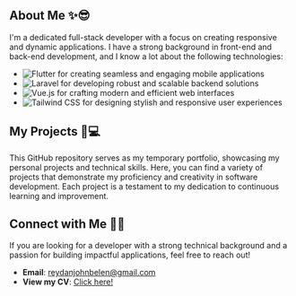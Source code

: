 ## About Me ✨😎

I'm a dedicated full-stack developer with a focus on creating responsive and dynamic applications. I have a strong background in front-end and back-end development, and I know a lot about the following technologies:

- ![Flutter](https://img.shields.io/badge/-Flutter-02569B?logo=flutter&logoColor=white&style=flat-square) for creating seamless and engaging mobile applications
- ![Laravel](https://img.shields.io/badge/-Laravel-FF2D20?logo=laravel&logoColor=white&style=flat-square) for developing robust and scalable backend solutions
- ![Vue.js](https://img.shields.io/badge/-Vue.js-4FC08D?logo=vue.js&logoColor=white&style=flat-square) for crafting modern and efficient web interfaces
- ![Tailwind CSS](https://img.shields.io/badge/-Tailwind%20CSS-38B2AC?logo=tailwind-css&logoColor=white&style=flat-square) for designing stylish and responsive user experiences
    
## My Projects 📜💻

This GitHub repository serves as my temporary portfolio, showcasing my personal projects and technical skills. Here, you can find a variety of projects that demonstrate my proficiency and creativity in software development. Each project is a testament to my dedication to continuous learning and improvement.

## Connect with Me 📧📞

If you are looking for a developer with a strong technical background and a passion for building impactful applications, feel free to reach out!

 - **Email**: [reydanjohnbelen@gmail.com](mailto:reydanjohnbelen@gmail.com)
 - **View my CV**: [Click here!](./ReydanJohnBelen_CV.pdf)


<!--
**NekoIchigo/NekoIchigo** is a ✨ _special_ ✨ repository because its `README.md` (this file) appears on your GitHub profile.
## Hi there 👋
Here are some ideas to get you started:

- 🔭 I’m currently working on ...
- 🌱 I’m currently learning ...
- 👯 I’m looking to collaborate on ...
- 🤔 I’m looking for help with ...
- 💬 Ask me about ...
- 📫 How to reach me: ...
- 😄 Pronouns: ...
- ⚡ Fun fact: ...
-->
